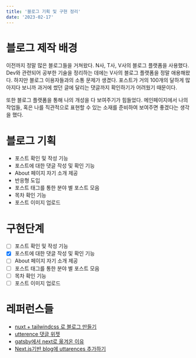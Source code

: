 ```yaml
---
title: '블로그 기획 및 구현 정리'
date: '2023-02-17'
---
```


# 블로그 제작 배경

이전까지 정말 많은 블로그들을 거쳐왔다. N사, T사, V사의 블로그 플랫폼을 사용했다.
Dev와 관련되어 공부한 기술을 정리하는 데에는 V사의 블로그 플랫폼을 정말 애용해왔다.
하지만 블로그 이용자들과의 소통 문제가 생겼다.
포스트가 거의 100개의 달하게 많아지다 보니까 과거에 썼던 글에 달리는 댓글까지 확인하기가 어려웠기 때문이다.

또한 블로그 플랫폼을 통해 나의 개성을 다 보여주기가 힘들었다.
메인페이지에서 나의 작업들, 혹은 나를 직관적으로 표현할 수 있는 소재를 준비하여 보여주면 좋겠다는 생각을 했다.

# 블로그 기획

- 포스트 확인 및 작성 기능
- 포스트에 대한 댓글 작성 및 확인 기능
- About 페이지 자기 소개 제공
- 반응형 도입
- 포스트 태그를 통한 분야 별 포스트 모음
- 목차 확인 기능
- 포스트 이미지 업로드

# 구현단계
- [ ] 포스트 확인 및 작성 기능
- [X] 포스트에 대한 댓글 작성 및 확인 기능
- [ ] About 페이지 자기 소개 제공
- [ ] 포스트 태그를 통한 분야 별 포스트 모음
- [ ] 목차 확인 기능
- [ ] 포스트 이미지 업로드

# 레퍼런스들
- [nuxt + tailwindcss 로 블로그 만들기](https://blog.harampark.com/blog/nuxt-tailwind-blog)
- [utterence 댓글 위젯](https://ansohxxn.github.io/blog/utterances/)
- [gatsby에서 next로 옮겨온 이유](https://yceffort.kr/2020/10/migrate-gatsby-from-nextjs)
- [Next.js기반 blog에 uttarences 추가하기](https://grap3fruit.dev/blog/Next.js%EA%B8%B0%EB%B0%98-blog%EC%97%90-uttarences-%EC%B6%94%EA%B0%80%ED%95%98%EA%B8%B0)
